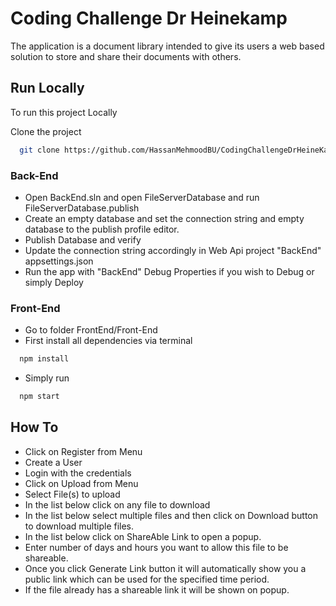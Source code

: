 
# Coding Challenge Dr Heinekamp

The application is a document library intended to give its users a web based solution to store and share their documents with others.

## Run Locally

To run this project Locally

Clone the project

```bash
  git clone https://github.com/HassanMehmoodBU/CodingChallengeDrHeineKamp.git
```

### Back-End

- Open BackEnd.sln and open FileServerDatabase and run FileServerDatabase.publish
- Create an empty database and set the connection string and empty database to the publish profile editor.
- Publish Database and verify
- Update the connection string accordingly in Web Api project "BackEnd" appsettings.json
- Run the app with "BackEnd" Debug Properties if you wish to Debug or simply Deploy

### Front-End

- Go to folder FrontEnd/Front-End
- First install all dependencies via terminal

```bash
  npm install
```

- Simply run 

```bash
  npm start
```


## How To

- Click on Register from Menu
- Create a User
- Login with the credentials
- Click on Upload from Menu
- Select File(s) to upload
- In the list below click on any file to download
- In the list below select multiple files and then click on Download button to download multiple files.
- In the list below click on ShareAble Link to open a popup.
- Enter number of days and hours you want to allow this file to be shareable.
- Once you click Generate Link button it will automatically show you a public link which can be used for the specified time period.
- If the file already has a shareable link it will be shown on popup.


